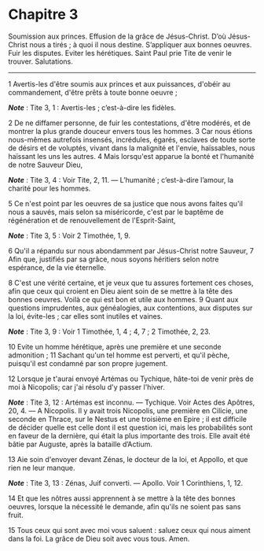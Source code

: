 # Chapitre 3

Soumission aux princes.
Effusion de la grâce de Jésus-Christ.
D’où Jésus-Christ nous a tirés ; à quoi il nous destine.
S’appliquer aux bonnes oeuvres.
Fuir les disputes.
Eviter les hérétiques.
Saint Paul prie Tite de venir le trouver.
Salutations.

***

1 Avertis-les d'être soumis aux princes et aux puissances, d'obéir au commandement, d'être prêts à toute bonne oeuvre ;

***Note*** :  Tite 3, 1 : Avertis-les ; c’est-à-dire les fidèles.

2 De ne diffamer personne, de fuir les contestations, d'être modérés, et de montrer la plus grande douceur envers tous les hommes. 3 Car nous étions nous-mêmes autrefois insensés, incrédules, égarés, esclaves de toute sorte de désirs et de voluptés, vivant dans la malignité et l'envie, haïssables, nous haïssant les uns les autres. 4 Mais lorsqu'est apparue la bonté et l'humanité de notre Sauveur Dieu,

***Note*** :  Tite 3, 4 : Voir Tite, 2, 11. ― L’humanité ; c’est-à-dire l’amour, la charité pour les hommes.

5 Ce n'est point par les oeuvres de sa justice que nous avons faites qu'il nous a sauvés, mais selon sa miséricorde, c'est par le baptême de régénération et de renouvellement de l'Esprit-Saint,

***Note*** :  Tite 3, 5 : Voir 2 Timothée, 1, 9.

6 Qu'il a répandu sur nous abondamment par Jésus-Christ notre Sauveur, 7 Afin que, justifiés par sa grâce, nous soyons héritiers selon notre espérance, de la vie éternelle.


8 C'est une vérité certaine, et je veux que tu assures fortement ces choses, afin que ceux qui croient en Dieu aient soin de se mettre à la tête des bonnes oeuvres. Voilà ce qui est bon et utile aux hommes. 9 Quant aux questions imprudentes, aux généalogies, aux contentions, aux disputes sur la loi, évite-les ; car elles sont inutiles et vaines.

***Note*** :  Tite 3, 9 : Voir 1 Timothée, 1, 4 ; 4, 7 ; 2 Timothée, 2, 23.

10 Evite un homme hérétique, après une première et une seconde admonition ; 11 Sachant qu'un tel homme est perverti, et qu'il pèche, puisqu'il est condamné par son propre jugement.


12 Lorsque je t'aurai envoyé Artémas ou Tychique, hâte-toi de venir près de moi à Nicopolis; car j'ai résolu d'y passer l'hiver.

***Note*** :  Tite 3, 12 : Artémas est inconnu. ― Tychique. Voir Actes des Apôtres, 20, 4. ― A Nicopolis. Il y avait trois Nicopolis, une première en Cilicie, une seconde en Thrace, sur le Nestus et une troisième en Epire ; il est difficile de décider quelle est celle dont il est question ici, mais les probabilités sont en faveur de la dernière, qui était la plus importante des trois. Elle avait été bâtie par Auguste, après la bataille d’Actium.

13 Aie soin d'envoyer devant Zénas, le docteur de la loi, et Appollo, et que rien ne leur manque.

***Note*** :  Tite 3, 13 : Zénas, Juif converti. ― Apollo. Voir 1 Corinthiens, 1, 12.

14 Et que les nôtres aussi apprennent à se mettre à la tête des bonnes oeuvres, lorsque la nécessité le demande, afin qu'ils ne soient pas sans fruit.


15 Tous ceux qui sont avec moi vous saluent : saluez ceux qui nous aiment dans la foi. La grâce de Dieu soit avec vous tous. Amen.
